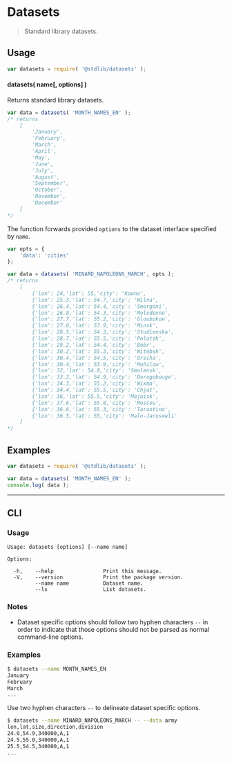 # Datasets

> Standard library datasets.

<section class="usage">

## Usage

```javascript
var datasets = require( '@stdlib/datasets' );
```

#### datasets( name\[, options] )

Returns standard library datasets.

```javascript
var data = datasets( 'MONTH_NAMES_EN' );
/* returns
    [
        'January',
        'February',
        'March',
        'April',
        'May',
        'June',
        'July',
        'August',
        'September',
        'October',
        'November',
        'December'
    ]
*/
```

The function forwards provided `options` to the dataset interface specified by `name`. 

```javascript
var opts = {
    'data': 'cities'
};

var data = datasets( 'MINARD_NAPOLEONS_MARCH', opts );
/* returns
    [
        {'lon': 24,'lat': 55,'city': 'Kowno',
        {'lon': 25.3,'lat': 54.7,'city': 'Wilna',
        {'lon': 26.4,'lat': 54.4,'city': 'Smorgoni',
        {'lon': 26.8,'lat': 54.3,'city': 'Molodexno',
        {'lon': 27.7,'lat': 55.2,'city': 'Gloubokoe',
        {'lon': 27.6,'lat': 53.9,'city': 'Minsk',
        {'lon': 28.5,'lat': 54.3,'city': 'Studienska',
        {'lon': 28.7,'lat': 55.5,'city': 'Polotzk',
        {'lon': 29.2,'lat': 54.4,'city': 'Bobr',
        {'lon': 30.2,'lat': 55.3,'city': 'Witebsk',
        {'lon': 30.4,'lat': 54.5,'city': 'Orscha',
        {'lon': 30.4,'lat': 53.9,'city': 'Mohilow',
        {'lon': 32,'lat': 54.8,'city': 'Smolensk',
        {'lon': 33.2,'lat': 54.9,'city': 'Dorogobouge',
        {'lon': 34.3,'lat': 55.2,'city': 'Wixma',
        {'lon': 34.4,'lat': 55.5,'city': 'Chjat',
        {'lon': 36,'lat': 55.5,'city': 'Mojaisk',
        {'lon': 37.6,'lat': 55.8,'city': 'Moscou',
        {'lon': 36.6,'lat': 55.3,'city': 'Tarantino',
        {'lon': 36.5,'lat': 55,'city': 'Malo-Jarosewli'
    ]
*/
```

</section>

<!-- /.usage -->

<section class="examples">

## Examples

<!-- TODO: better examples -->

```javascript
var datasets = require( '@stdlib/datasets' );

var data = datasets( 'MONTH_NAMES_EN' );
console.log( data );
```

</section>

<!-- /.examples -->

* * *

<section class="cli">

## CLI

<section class="usage">

### Usage

```text
Usage: datasets [options] [--name name]

Options:

  -h,    --help                Print this message.
  -V,    --version             Print the package version.
         --name name           Dataset name.
         --ls                  List datasets.
```

</section>

<!-- /.usage -->

<section class="notes">

### Notes

-   Dataset specific options should follow two hyphen characters `--` in order to indicate that those options should not be parsed as normal command-line options.

</section>

<!-- /.notes -->

<section class="examples">

### Examples

```bash
$ datasets --name MONTH_NAMES_EN
January
February
March
...
```

Use two hyphen characters `--` to delineate dataset specific options.

```bash
$ datasets --name MINARD_NAPOLEONS_MARCH -- --data army
lon,lat,size,direction,division
24.0,54.9,340000,A,1
24.5,55.0,340000,A,1
25.5,54.5,340000,A,1
...
```

</section>

<!-- /.examples -->

</section>

<!-- /.cli -->

<section class="links">

</section>

<!-- /.links -->
